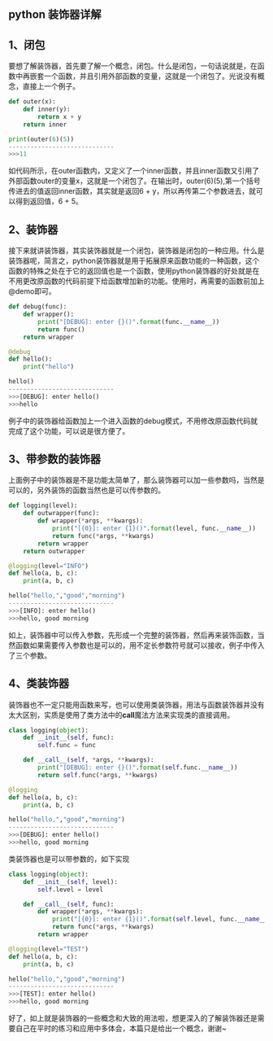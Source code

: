 ﻿python 装饰器详解
------------

1、闭包
----

要想了解装饰器，首先要了解一个概念，闭包。什么是闭包，一句话说就是，在函数中再嵌套一个函数，并且引用外部函数的变量，这就是一个闭包了。光说没有概念，直接上一个例子。

```python
def outer(x):
    def inner(y):
        return x + y
    return inner

print(outer(6)(5))
-----------------------------
>>>11
```

如代码所示，在outer函数内，又定义了一个inner函数，并且inner函数又引用了外部函数outer的变量x，这就是一个闭包了。在输出时，outer(6)(5),第一个括号传进去的值返回inner函数，其实就是返回6 + y，所以再传第二个参数进去，就可以得到返回值，6 + 5。

2、装饰器
-----

接下来就讲装饰器，其实装饰器就是一个闭包，装饰器是闭包的一种应用。什么是装饰器呢，简言之，python装饰器就是用于拓展原来函数功能的一种函数，这个函数的特殊之处在于它的返回值也是一个函数，使用python装饰器的好处就是在不用更改原函数的代码前提下给函数增加新的功能。使用时，再需要的函数前加上@demo即可。

```python
def debug(func):
    def wrapper():
        print("[DEBUG]: enter {}()".format(func.__name__))
        return func()
    return wrapper

@debug
def hello():
    print("hello")

hello()
-----------------------------
>>>[DEBUG]: enter hello()
>>>hello
```

例子中的装饰器给函数加上一个进入函数的debug模式，不用修改原函数代码就完成了这个功能，可以说是很方便了。

3、带参数的装饰器
---------

上面例子中的装饰器是不是功能太简单了，那么装饰器可以加一些参数吗，当然是可以的，另外装饰的函数当然也是可以传参数的。

```python
def logging(level):
    def outwrapper(func):
        def wrapper(*args, **kwargs):
            print("[{0}]: enter {1}()".format(level, func.__name__))
            return func(*args, **kwargs)
        return wrapper
    return outwrapper

@logging(level="INFO")
def hello(a, b, c):
    print(a, b, c)

hello("hello,","good","morning")
-----------------------------
>>>[INFO]: enter hello()
>>>hello, good morning
```

如上，装饰器中可以传入参数，先形成一个完整的装饰器，然后再来装饰函数，当然函数如果需要传入参数也是可以的，用不定长参数符号就可以接收，例子中传入了三个参数。

4、类装饰器
------

装饰器也不一定只能用函数来写，也可以使用类装饰器，用法与函数装饰器并没有太大区别，实质是使用了类方法中的**call**魔法方法来实现类的直接调用。

```python
class logging(object):
    def __init__(self, func):
        self.func = func

    def __call__(self, *args, **kwargs):
        print("[DEBUG]: enter {}()".format(self.func.__name__))
        return self.func(*args, **kwargs)

@logging
def hello(a, b, c):
    print(a, b, c)

hello("hello,","good","morning")
-----------------------------
>>>[DEBUG]: enter hello()
>>>hello, good morning
```

类装饰器也是可以带参数的，如下实现

```python
class logging(object):
    def __init__(self, level):
        self.level = level

    def __call__(self, func):
        def wrapper(*args, **kwargs):
            print("[{0}]: enter {1}()".format(self.level, func.__name__))
            return func(*args, **kwargs)
        return wrapper

@logging(level="TEST")
def hello(a, b, c):
    print(a, b, c)

hello("hello,","good","morning")
-----------------------------
>>>[TEST]: enter hello()
>>>hello, good morning
```

好了，如上就是装饰器的一些概念和大致的用法啦，想更深入的了解装饰器还是需要自己在平时的练习和应用中多体会，本篇只是给出一个概念，谢谢~
